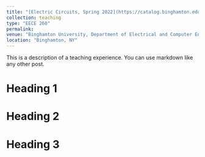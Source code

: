 ```yaml
---
title: "[Electric Circuits, Spring 2022](https://catalog.binghamton.edu/preview_course_nopop.php?catoid=5&coid=34520)"
collection: teaching
type: "EECE 260"
permalink: 
venue: "Binghamton University, Department of Electrical and Computer Engineering"
location: "Binghamton, NY"
---
```


This is a description of a teaching experience. You can use markdown like any other post.

Heading 1
======

Heading 2
======

Heading 3
======
